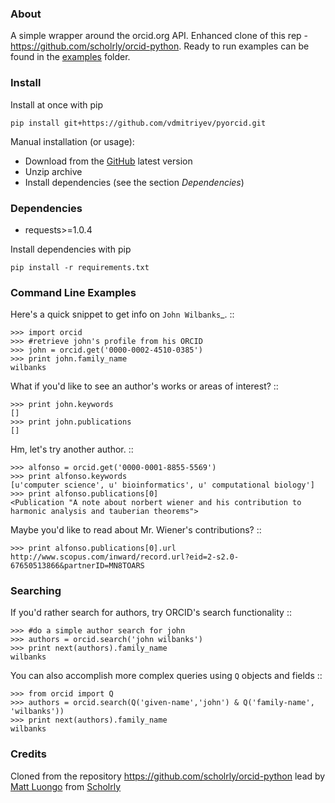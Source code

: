 ### About

A simple wrapper around the orcid.org API. Enhanced clone of this rep - https://github.com/scholrly/orcid-python. Ready to run examples can be found in the [examples](examples) folder.

### Install

Install at once with pip
```
pip install git+https://github.com/vdmitriyev/pyorcid.git
```

Manual installation (or usage):
* Download from the [GitHub](https://github.com/vdmitriyev/pyorcid/archive/master.zip) latest version
* Unzip archive
* Install dependencies (see the section *Dependencies*)

### Dependencies

* requests>=1.0.4

Install dependencies with pip
```
pip install -r requirements.txt
```

### Command Line Examples

Here's a quick snippet to get info on `John Wilbanks`_. ::

    >>> import orcid
    >>> #retrieve john's profile from his ORCID
    >>> john = orcid.get('0000-0002-4510-0385')
    >>> print john.family_name
    wilbanks

What if you'd like to see an author's works or areas of interest? ::

    >>> print john.keywords
    []
    >>> print john.publications
    []

Hm, let's try another author. ::

    >>> alfonso = orcid.get('0000-0001-8855-5569')
    >>> print alfonso.keywords
    [u'computer science', u' bioinformatics', u' computational biology']
    >>> print alfonso.publications[0]
    <Publication "A note about norbert wiener and his contribution to harmonic analysis and tauberian theorems">


Maybe you'd like to read about Mr. Wiener's contributions? ::

    >>> print alfonso.publications[0].url
    http://www.scopus.com/inward/record.url?eid=2-s2.0-67650513866&partnerID=MN8TOARS

### Searching


If you'd rather search for authors, try ORCID's search functionality ::

    >>> #do a simple author search for john
    >>> authors = orcid.search('john wilbanks')
    >>> print next(authors).family_name
    wilbanks

You can also accomplish more complex queries using `Q` objects and fields ::

    >>> from orcid import Q
    >>> authors = orcid.search(Q('given-name','john') & Q('family-name', 'wilbanks'))
    >>> print next(authors).family_name
    wilbanks

### Credits

Cloned from the repository https://github.com/scholrly/orcid-python lead by [Matt Luongo](https://github.com/mhluongo) from [Scholrly](https://github.com/scholrly/)
